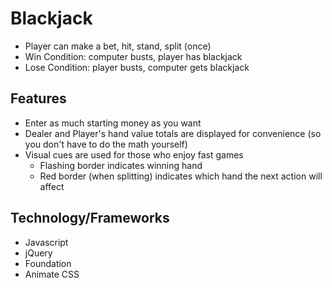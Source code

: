 # Blackjack
* Player can make a bet, hit, stand, split (once)
* Win Condition: computer busts, player has blackjack
* Lose Condition: player busts, computer gets blackjack

## Features
* Enter as much starting money as you want
* Dealer and Player's hand value totals are displayed for convenience (so you don't have to do the math yourself)
* Visual cues are used for those who enjoy fast games
	* Flashing border indicates winning hand
	* Red border (when splitting) indicates which hand the next action will affect

## Technology/Frameworks
* Javascript
* jQuery
* Foundation
* Animate CSS
